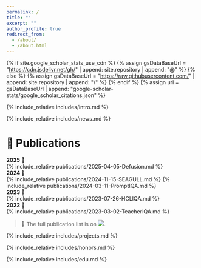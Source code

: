 ```yaml
---
permalink: /
title: ""
excerpt: ""
author_profile: true
redirect_from: 
  - /about/
  - /about.html
---
```


{% if site.google_scholar_stats_use_cdn %}
{% assign gsDataBaseUrl = "https://cdn.jsdelivr.net/gh/" | append: site.repository | append: "@" %}
{% else %}
{% assign gsDataBaseUrl = "https://raw.githubusercontent.com/" | append: site.repository | append: "/" %}
{% endif %}
{% assign url = gsDataBaseUrl | append: "google-scholar-stats/google_scholar_citations.json" %}
<span class='anchor' id='about-me'></span>

{% include_relative includes/intro.md %}

{% include_relative includes/news.md %}

# 📝 Publications 

<div class="year-badge">
    <b>2025 🐍</b>
</div>
{% include_relative publications/2025-04-05-Defusion.md %}

<div class="year-badge">
    <b>2024 🐲</b>
</div>
{% include_relative publications/2024-11-15-SEAGULL.md %}
{% include_relative publications/2024-03-11-PromptIQA.md %}

<div class="year-badge">
    <b>2023 🐰</b>
</div>
{% include_relative publications/2023-07-26-HCLIQA.md %}

<div class="year-badge">
    <b>2022 🐯</b>
</div>
{% include_relative publications/2023-03-02-TeacherIQA.md %}

>  🌟 The full publication list is on <a href="https://scholar.google.com/citations?user=ozllxV4AAAAJ"><img src="https://img.shields.io/badge/Google%20Scholar-white?style=flat&logo=Google%20Scholar" style="max-width 100%; height: auto;"></a>.

{% include_relative includes/projects.md %}

{% include_relative includes/honors.md %}

{% include_relative includes/edu.md %}


